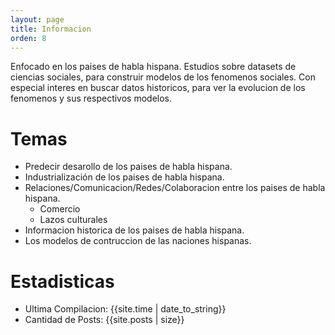 ```yaml
---
layout: page
title: Informacion
orden: 8
---
```


<p class="message">
Enfocado en los paises de habla hispana.
Estudios sobre datasets de ciencias sociales, para construir modelos de los fenomenos sociales.
Con especial interes en buscar datos historicos, para ver la evolucion de los fenomenos y sus respectivos modelos.
</p>  

# Temas
- Predecir desarollo de los paises de habla hispana.
- Industrialización de los paises de habla hispana.
- Relaciones/Comunicacion/Redes/Colaboracion entre los paises de habla hispana.
  - Comercio
  - Lazos culturales
- Informacion historica de los paises de habla hispana.
- Los modelos de contruccion de las naciones hispanas.

# Estadisticas

- Ultima Compilacion: {{site.time | date_to_string}} <br/>
- Cantidad de Posts: {{site.posts | size}}
